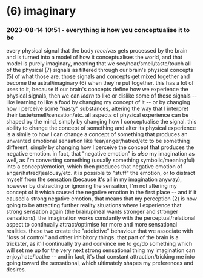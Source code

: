 # (6) imaginary

### 2023-08-14 10:51 - everything is how you conceptualise it to be

every physical signal that the body *receives* gets processed by the brain and is turned into a model of how it conceptualises the world, and that model is purely imaginary, meaning that we see/hear/smell/taste/touch all of the physical (7) signals as filtered through our brain's physical concepts (5) of what those are. those signals and concepts get mixed together and become the astral/imaginary (6) when they're put together.
  this has a lot of uses to it, because if our brain's concepts define how we experience the physical signals, then we can *learn* to like or dislike some of those signals -- like learning to like a food by changing my concept of it -- or by changing how I perceive some "nasty" substances, altering the way that I interpret their taste/smell/sensation/etc. all aspects of physical experience can be shaped by the mind, simply by changing how I conceptualise the signal.
    this ability to change the concept of something and alter its physical experience is a simile to how I can change a concept of something that produces an unwanted emotional sensation like fear/anger/hatred/etc to be something different, simply by changing how I perceive the concept that produces the negative emotion. in fact, that "negative emotion" is *also* my imagination as well, as I'm converting something (usually something symbolic/meaningful) into a concept/emotion, which then produces that negative emotion of anger/hatred/jealousy/etc.
      it is possible to "stuff" the emotion, or to distract myself from the sensation (because it's all in my imagination anyway), however by distracting or ignoring the sensation, I'm not altering my concept of it which caused the negative emotion in the first place -- and if it caused a strong negative emotion, that means that my perception (2) is now going to be attracting further reality situations where I experience that strong sensation again (the brain/pineal wants stronger and stronger sensations).
    the imagination works constantly with the perceptual/relational aspect to continually attract/optimise for more and more sensational realities. these two create the "addictive" behaviour that we associate with "loss of control" and other inhibitory things. that part of the brain is a trickster, as it'll continually try and convince me to go/do something which will set me up for the very next strong sensational thing my imagination can enjoy/hate/loathe -- and in fact, it's that constant attraction/tricking me into going toward the sensational, which ultimately shapes my preferences and desires.
